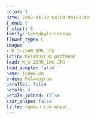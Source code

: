 ```yaml
---
color: Y
date: 2002-11-30 00:00:00+00:00
f_end: 9
f_start: 5
family: Scrophulariaceae
flower_type: C
image:
- M_5-2548_IMG.JPG
latin: Melampyrum pratense
lead: M_5-2548_IMG.JPG
lead_sample: false
name: index.en
order: Melampyrum
parallel: false
petals: 4
petals_joined: false
star_shape: false
title: Common cow-wheat
---
```

